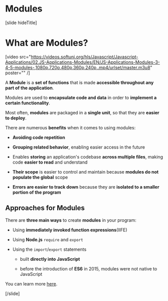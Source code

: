 # Modules

[slide hideTitle]

# What are Modules?

[video src="https://videos.softuni.org/hls/Javascript/Javascript-Applications/02.JS-Applications-Modules/EN/JS-Applications-Modules-3-4-5-modules-,1080p,720p,480p,360p,240p,.mp4/urlset/master.m3u8" poster="" /]

A **Module** is a **set of functions** that is made **accessible throughout any part of the application**.

Modules are used to **encapsulate code and data** in order to **implement a certain functionality**.

Most often, **modules** are packaged in a **single unit**, so that they are **easier to deploy**.

There are numerous **benefits** when it comes to using modules:

- **Avoiding code repetition**

- **Grouping related behavior**, enabling easier access in the future

- Enables **storing** an application's codebase **across multiple files**, making code **easier to read** and understand
  
- **Their scope** is easier to control and maintain because **modules do not populate the global** scope
  
- **Errors are easier to track down** because they are **isolated to a smaller portion of the program**

## Approaches for Modules

There are **three main ways** to create **modules** in your program:

- Using **immediately invoked function expressions**\(IIFE\)

- Using **Node.js** `require` and `export`

- Using the `import`/`export` statements
  
    * built **directly into JavaScript**

    * before the introduction of **ES6** in 2015, modules were not native to JavaScript
    
You can learn more [here](https://en.wikipedia.org/wiki/ECMAScript#6th_Edition_–_ECMAScript_2015).

[/slide]
